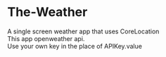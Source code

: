 # The-Weather
A single screen weather app that uses CoreLocation<br />
This app openweather api.  
Use your own key in the place of APIKey.value
